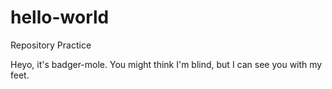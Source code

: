 # hello-world
Repository Practice

Heyo, it's badger-mole. You might think I'm blind, but I can see you with my feet.
